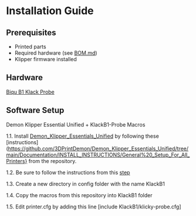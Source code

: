 # Installation Guide

## Prerequisites
- Printed parts
- Required hardware (see [BOM.md](https://kevinakasam.com/klack-bom/))
- Klipper firmware installed

## Hardware
[Biqu B1 Klack Probe](https://github.com/Trei-D/Biqu-B1-Klack-Probe/tree/main)


## Software Setup
Demon Klipper Essential Unified + KlackB1-Probe Macros

1.1. Install [Demon_Klipper_Essentials_Unified](https://github.com/3DPrintDemon/Demon_Klipper_Essentials_Unified/tree/main) by following these [instructions](https://github.com/3DPrintDemon/Demon_Klipper_Essentials_Unified/tree/main/Documentation/INSTALL_INSTRUCTIONS/General%20_Setup_For_All_Printers} from the repository.

1.2. Be sure to follow the instructions from this [step](https://github.com/3DPrintDemon/Demon_Klipper_Essentials_Unified/blob/main/Documentation/INSTALL_INSTRUCTIONS/General%20_Setup_For_All_Printers/INSTALL_INSTRUCTIONS.md#unless-youre-using-klicky-probe) 

1.3. Create a new directory in config folder with the name KlackB1

1.4. Copy the macros from this repository into KlackB1 folder

1.5. Edit printer.cfg by adding this line [include KlackB1/klicky-probe.cfg]
